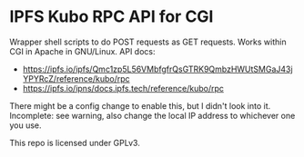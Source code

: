 # IPFS Kubo RPC API for CGI
Wrapper shell scripts to do POST requests as GET requests. Works within CGI in Apache in GNU/Linux. API docs:
* https://ipfs.io/ipfs/Qmc1zp5L56VMbfgfrQsGTRK9QmbzHWUtSMGaJ43jYPYRcZ/reference/kubo/rpc
* https://ipfs.io/ipns/docs.ipfs.tech/reference/kubo/rpc

There might be a config change to enable this, but I didn't look into it. Incomplete: see warning, also change the local IP address to whichever one you use.

This repo is licensed under GPLv3.
